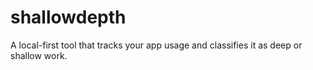 # shallowdepth
A local-first tool that tracks your app usage and classifies it as deep or shallow work.
